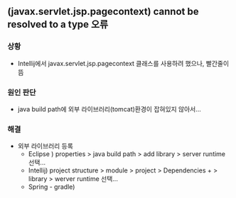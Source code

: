## (javax.servlet.jsp.pagecontext) cannot be resolved to a type 오류

### 상황
 + Intellij에서 javax.servlet.jsp.pagecontext 클래스를 사용하려 했으나, 빨간줄이 뜸
 
### 원인 판단
 + java build path에 외부 라이브러리(tomcat)환경이 잡혀있지 않아서...

### 해결
 + 외부 라이브러리 등록
    - Eclipse ) properties > java build path > add library > server runtime 선택...
    - Intellij) project structure > module > project > Dependencies + > library > werver runtime 선택...
    - Spring - gradle) 
